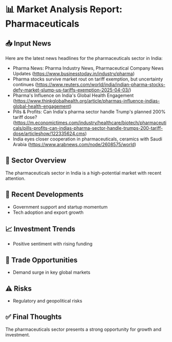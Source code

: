 # 📊 Market Analysis Report: Pharmaceuticals

## 📥 Input News
Here are the latest news headlines for the pharmaceuticals sector in India:
- Pharma News: Pharma Industry News, Pharmaceutical Company News Updates (https://www.businesstoday.in/industry/pharma)
- Pharma stocks survive market rout on tariff exemption, but uncertainty continues (https://www.reuters.com/world/india/indian-pharma-stocks-defy-market-slump-us-tariffs-exemption-2025-04-03/)
- Pharma's Influence on India's Global Health Engagement (https://www.thinkglobalhealth.org/article/pharmas-influence-indias-global-health-engagement)
- Pills & Profits: Can India's pharma sector handle Trump's planned 200% tariff dose? (https://m.economictimes.com/industry/healthcare/biotech/pharmaceuticals/pills-profits-can-indias-pharma-sector-handle-trumps-200-tariff-dose/articleshow/122335624.cms)
- India eyes closer cooperation in pharmaceuticals, ceramics with Saudi Arabia (https://www.arabnews.com/node/2608575/world)

## 🏢 Sector Overview
The pharmaceuticals sector in India is a high-potential market with recent attention.

## 📰 Recent Developments
- Government support and startup momentum
- Tech adoption and export growth

## 📈 Investment Trends
- Positive sentiment with rising funding

## 💼 Trade Opportunities
- Demand surge in key global markets

## ⚠️ Risks
- Regulatory and geopolitical risks

## ✅ Final Thoughts
The pharmaceuticals sector presents a strong opportunity for growth and investment.
